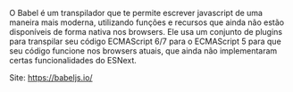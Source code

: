 O Babel é um transpilador que te permite escrever javascript de uma maneira mais moderna, utilizando funções e recursos que ainda não estão disponíveis de forma nativa nos browsers. Ele usa um conjunto de plugins para transpilar seu código ECMAScript 6/7 para o ECMAScript 5 para que seu código funcione nos browsers atuais, que ainda não implementaram certas funcionalidades do ESNext.

Site:
https://babeljs.io/